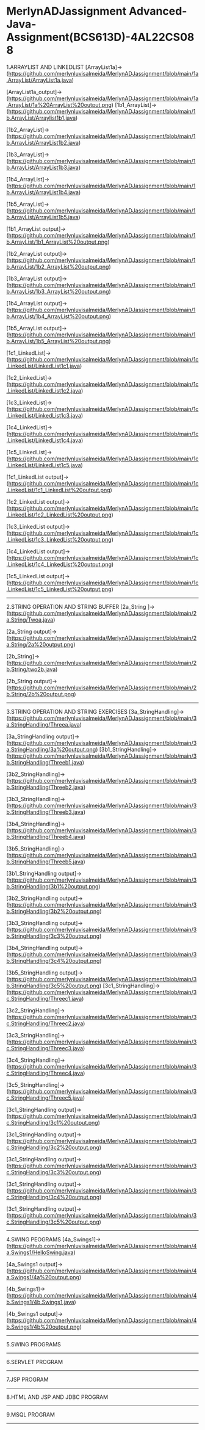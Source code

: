 # MerlynADJassignment Advanced-Java-Assignment(BCS613D)-4AL22CS088
1.ARRAYLIST AND LINKEDLIST
[ArrayList1a]->(https://github.com/merlynluvisalmeida/MerlynADJassignment/blob/main/1a.ArrayList/ArrayList1a.java)

[ArrayList1a_output]->(https://github.com/merlynluvisalmeida/MerlynADJassignment/blob/main/1a.ArrayList/1a%20ArrayList%20output.png)
[1b1_ArrayList]->(https://github.com/merlynluvisalmeida/MerlynADJassignment/blob/main/1b.ArrayList/Arraylist1b1.java)

[1b2_ArrayList]->(https://github.com/merlynluvisalmeida/MerlynADJassignment/blob/main/1b.ArrayList/ArrayList1b2.java)

[1b3_ArrayList]->(https://github.com/merlynluvisalmeida/MerlynADJassignment/blob/main/1b.ArrayList/ArrayList1b3.java)

[1b4_ArrayList]->(https://github.com/merlynluvisalmeida/MerlynADJassignment/blob/main/1b.ArrayList/ArrayList1b4.java)

[1b5_ArrayList]->(https://github.com/merlynluvisalmeida/MerlynADJassignment/blob/main/1b.ArrayList/ArrayList1b5.java)

[1b1_ArrayList output]->(https://github.com/merlynluvisalmeida/MerlynADJassignment/blob/main/1b.ArrayList/1b1_ArrayList%20output.png)

[1b2_ArrayList output]->(https://github.com/merlynluvisalmeida/MerlynADJassignment/blob/main/1b.ArrayList/1b2_ArrayList%20output.png)

[1b3_ArrayList output]->(https://github.com/merlynluvisalmeida/MerlynADJassignment/blob/main/1b.ArrayList/1b3_ArrayList%20output.png)

[1b4_ArrayList output]->(https://github.com/merlynluvisalmeida/MerlynADJassignment/blob/main/1b.ArrayList/1b4_ArrayList%20output.png)

[1b5_ArrayList output]->(https://github.com/merlynluvisalmeida/MerlynADJassignment/blob/main/1b.ArrayList/1b5_ArrayList%20output.png)

[1c1_LinkedList]->(https://github.com/merlynluvisalmeida/MerlynADJassignment/blob/main/1c.LinkedList/LinkedList1c1.java)

[1c2_LinkedList]->(https://github.com/merlynluvisalmeida/MerlynADJassignment/blob/main/1c.LinkedList/LinkedList1c2.java)

[1c3_LinkedList]->(https://github.com/merlynluvisalmeida/MerlynADJassignment/blob/main/1c.LinkedList/LinkedList1c3.java)

[1c4_LinkedList]->(https://github.com/merlynluvisalmeida/MerlynADJassignment/blob/main/1c.LinkedList/LinkedList1c4.java)

[1c5_LinkedList]->(https://github.com/merlynluvisalmeida/MerlynADJassignment/blob/main/1c.LinkedList/LinkedList1c5.java)

[1c1_LinkedList output]->(https://github.com/merlynluvisalmeida/MerlynADJassignment/blob/main/1c.LinkedList/1c1_LinkedList%20output.png)

[1c2_LinkedList output]->(https://github.com/merlynluvisalmeida/MerlynADJassignment/blob/main/1c.LinkedList/1c2_LinkedList%20output.png)

[1c3_LinkedList output]->(https://github.com/merlynluvisalmeida/MerlynADJassignment/blob/main/1c.LinkedList/1c3_LinkedList%20output.png)

[1c4_LinkedList output]->(https://github.com/merlynluvisalmeida/MerlynADJassignment/blob/main/1c.LinkedList/1c4_LinkedList%20output.png)

[1c5_LinkedList output]->(https://github.com/merlynluvisalmeida/MerlynADJassignment/blob/main/1c.LinkedList/1c5_LinkedList%20output.png)
____________________________________________________________________________________________________________________________
2.STRING OPERATION AND STRING BUFFER
[2a_String ]->(https://github.com/merlynluvisalmeida/MerlynADJassignment/blob/main/2a.String/Twoa.java)

[2a_String output]->(https://github.com/merlynluvisalmeida/MerlynADJassignment/blob/main/2a.String/2a%20output.png)

[2b_String]->(https://github.com/merlynluvisalmeida/MerlynADJassignment/blob/main/2b.String/two2b.java)

[2b_String output]->(https://github.com/merlynluvisalmeida/MerlynADJassignment/blob/main/2b.String/2b%20output.png)

____________________________________________________________________________________________________________________________
3.STRING OPERATION AND STRING EXERCISES
[3a_StringHandling]->(https://github.com/merlynluvisalmeida/MerlynADJassignment/blob/main/3a.StringHandling/Threea.java)

[3a_StringHandling output]->(https://github.com/merlynluvisalmeida/MerlynADJassignment/blob/main/3a.StringHandling/3a%20output.png)
[3b1_StringHandling]->(https://github.com/merlynluvisalmeida/MerlynADJassignment/blob/main/3b.StringHandling/Threeb1.java)

[3b2_StringHandling]->(https://github.com/merlynluvisalmeida/MerlynADJassignment/blob/main/3b.StringHandling/Threeb2.java)

[3b3_StringHandling]->(https://github.com/merlynluvisalmeida/MerlynADJassignment/blob/main/3b.StringHandling/Threeb3.java)

[3b4_StringHandling]->(https://github.com/merlynluvisalmeida/MerlynADJassignment/blob/main/3b.StringHandling/Threeb4.java)

[3b5_StringHandling]->(https://github.com/merlynluvisalmeida/MerlynADJassignment/blob/main/3b.StringHandling/Threeb5.java)

[3b1_StringHandling output]->(https://github.com/merlynluvisalmeida/MerlynADJassignment/blob/main/3b.StringHandling/3b1%20output.png)

[3b2_StringHandling output]->(https://github.com/merlynluvisalmeida/MerlynADJassignment/blob/main/3b.StringHandling/3b2%20output.png)

[3b3_StringHandling output]->(https://github.com/merlynluvisalmeida/MerlynADJassignment/blob/main/3b.StringHandling/3c3%20output.png)

[3b4_StringHandling output]->(https://github.com/merlynluvisalmeida/MerlynADJassignment/blob/main/3b.StringHandling/3c4%20output.png)

[3b5_StringHandling output]->(https://github.com/merlynluvisalmeida/MerlynADJassignment/blob/main/3b.StringHandling/3c5%20output.png)
[3c1_StringHandling]->(https://github.com/merlynluvisalmeida/MerlynADJassignment/blob/main/3c.StringHandling/Threec1.java)

[3c2_StringHandling]->(https://github.com/merlynluvisalmeida/MerlynADJassignment/blob/main/3c.StringHandling/Threec2.java)

[3c3_StringHandling]->(https://github.com/merlynluvisalmeida/MerlynADJassignment/blob/main/3c.StringHandling/Threec3.java)

[3c4_StringHandling]->(https://github.com/merlynluvisalmeida/MerlynADJassignment/blob/main/3c.StringHandling/Threec4.java)

[3c5_StringHandling]->(https://github.com/merlynluvisalmeida/MerlynADJassignment/blob/main/3c.StringHandling/Threec5.java)

[3c1_StringHandling output]->(https://github.com/merlynluvisalmeida/MerlynADJassignment/blob/main/3c.StringHandling/3c1%20output.png)

[3c1_StringHandling output]->(https://github.com/merlynluvisalmeida/MerlynADJassignment/blob/main/3c.StringHandling/3c2%20output.png)

[3c1_StringHandling output]->(https://github.com/merlynluvisalmeida/MerlynADJassignment/blob/main/3c.StringHandling/3c3%20output.png)

[3c1_StringHandling output]->(https://github.com/merlynluvisalmeida/MerlynADJassignment/blob/main/3c.StringHandling/3c4%20output.png)

[3c1_StringHandling output]->(https://github.com/merlynluvisalmeida/MerlynADJassignment/blob/main/3c.StringHandling/3c5%20output.png)
____________________________________________________________________________________________________________________________
4.SWING PEOGRAMS
[4a_Swings1]->(https://github.com/merlynluvisalmeida/MerlynADJassignment/blob/main/4a.Swings1/HelloSwing.java)

[4a_Swings1 output]->(https://github.com/merlynluvisalmeida/MerlynADJassignment/blob/main/4a.Swings1/4a%20output.png)

[4b_Swings1]->(https://github.com/merlynluvisalmeida/MerlynADJassignment/blob/main/4b.Swings1/4b.Swings1.java)

[4b_Swings1 output]->(https://github.com/merlynluvisalmeida/MerlynADJassignment/blob/main/4b.Swings1/4b%20output.png)
____________________________________________________________________________________________________________________________
5.SWING PROGRAMS
_____________________________________________________________________________________________________________________________
6.SERVLET PROGRAM
_____________________________________________________________________________________________________________________________
7.JSP PROGRAM
_____________________________________________________________________________________________________________________________
8.HTML AND JSP AND JDBC PROGRAM
_____________________________________________________________________________________________________________________________
9.MSQL PROGRAM
_____________________________________________________________________________________________________________________________
